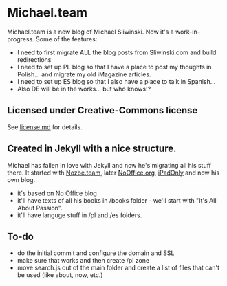 # Michael.team

Michael.team is a new blog of Michael Sliwinski. Now it's a work-in-progress. Some of the features:

- I need to first migrate ALL the blog posts from Sliwinski.com and build redirections
- I need to set up PL blog so that I have a place to post my thoughts in Polish... and migrate my old iMagazine articles.
- I need to set up ES blog so that I also have a place to talk in Spanish...
- Also DE will be in the works... but who knows!?

## Licensed under Creative-Commons license

See [license.md](https://github.com/Nozbe/Michael.team/tree/master/license.md) for details.

## Created in Jekyll with a nice structure.

Michael has fallen in love with Jekyll and now he's migrating all his stuff there. It started with [Nozbe.team](https://nozbe.team), later [NoOffice.org](https://NoOffice.org), [iPadOnly](https://ipadonly.com) and now his own blog.

- it's based on No Office blog
- it'll have texts of all his books in /books folder - we'll start with "It's All About Passion".
- it'll have languge stuff in /pl and /es folders.

## To-do

- do the initial commit and configure the domain and SSL
- make sure that works and then create /pl zone
- move search.js out of the main folder and create a list of files that can't be used (like about, now, etc.)